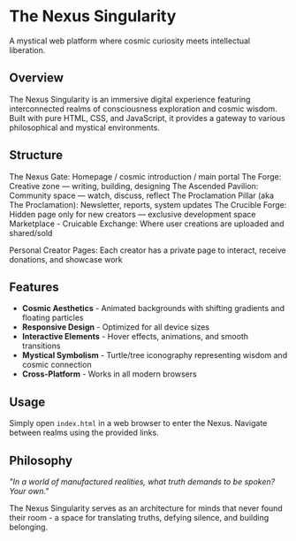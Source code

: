 # The Nexus Singularity

A mystical web platform where cosmic curiosity meets intellectual liberation.

## Overview

The Nexus Singularity is an immersive digital experience featuring interconnected realms of consciousness exploration and cosmic wisdom. Built with pure HTML, CSS, and JavaScript, it provides a gateway to various philosophical and mystical environments.

## Structure

The Nexus Gate: Homepage / cosmic introduction / main portal
The Forge: Creative zone — writing, building, designing
The Ascended Pavilion: Community space — watch, discuss, reflect
The Proclamation Pillar (aka The Proclamation): Newsletter, reports, system updates
The Crucible Forge: Hidden page only for new creators — exclusive development space
Marketplace - Cruicable Exchange: Where user creations are uploaded and shared/sold

Personal Creator Pages: Each creator has a private page to interact, receive donations, and showcase work

## Features

- **Cosmic Aesthetics** - Animated backgrounds with shifting gradients and floating particles
- **Responsive Design** - Optimized for all device sizes
- **Interactive Elements** - Hover effects, animations, and smooth transitions
- **Mystical Symbolism** - Turtle/tree iconography representing wisdom and cosmic connection
- **Cross-Platform** - Works in all modern browsers

## Usage

Simply open `index.html` in a web browser to enter the Nexus. Navigate between realms using the provided links.

## Philosophy

*"In a world of manufactured realities, what truth demands to be spoken? Your own."*

The Nexus Singularity serves as an architecture for minds that never found their room - a space for translating truths, defying silence, and building belonging.